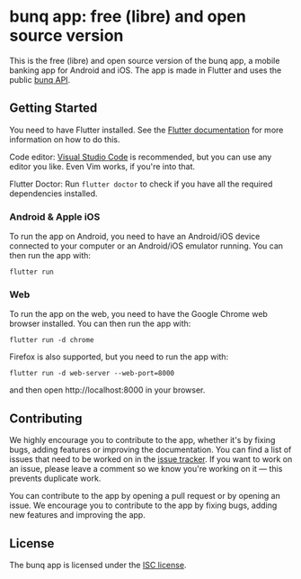 # bunq app: free (libre) and open source version

This is the free (libre) and open source version of the bunq app, a mobile banking app for Android and iOS. The app is made in Flutter and uses the public [bunq API][].

## Getting Started

You need to have Flutter installed. See the [Flutter documentation][] for more information on how to do this.

Code editor: [Visual Studio Code][] is recommended, but you can use any editor you like. Even Vim works, if you're into that.

Flutter Doctor: Run `flutter doctor` to check if you have all the required dependencies installed.
### Android & Apple iOS

To run the app on Android, you need to have an Android/iOS device connected to your computer or an Android/iOS emulator running. You can then run the app with:

    flutter run

### Web

To run the app on the web, you need to have the Google Chrome web browser installed. You can then run the app with:

    flutter run -d chrome

Firefox is also supported, but you need to run the app with:

    flutter run -d web-server --web-port=8000

and then open http://localhost:8000 in your browser.
## Contributing

We highly encourage you to contribute to the app, whether it's by fixing bugs, adding features or improving the documentation. You can find a list of issues that need to be worked on in the [issue tracker][]. If you want to work on an issue, please leave a comment so we know you're working on it &mdash; this prevents duplicate work.

You can contribute to the app by opening a pull request or by opening an issue. We encourage you to contribute to the app by fixing bugs, adding new features and improving the app. <!-- If you want to contribute to the app, please read the [contribution guidelines][]. If you want to contribute to the app, please read the [code of conduct][]. -->

## License

The bunq app is licensed under the [ISC license](LICENSE).

<!-- Links -->
[bunq API]: https://doc.bunq.com/ "bunq API documentation"
[Flutter documentation]: https://flutter.dev/docs/get-started/install "Flutter documentation"
[Visual Studio Code]: https://code.visualstudio.com/ "Visual Studio Code"
[issue tracker]: https://github.com/pnudapp/app/issues "Issue tracker"
[ISC license]: ./LICENSE "ISC license"